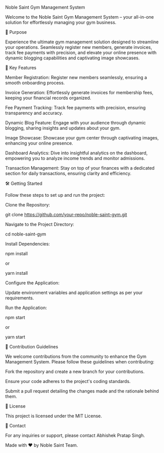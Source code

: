 Noble Saint Gym Management System

Welcome to the Noble Saint Gym Management System – your all-in-one solution for effortlessly managing your gym business.

🚀 Purpose

Experience the ultimate gym management solution designed to streamline your operations. Seamlessly register new members, generate invoices, track fee payments with precision, and elevate your online presence with dynamic blogging capabilities and captivating image showcases.

🔑 Key Features

Member Registration: Register new members seamlessly, ensuring a smooth onboarding process.

Invoice Generation: Effortlessly generate invoices for membership fees, keeping your financial records organized.

Fee Payment Tracking: Track fee payments with precision, ensuring transparency and accuracy.

Dynamic Blog Feature: Engage with your audience through dynamic blogging, sharing insights and updates about your gym.

Image Showcase: Showcase your gym center through captivating images, enhancing your online presence.

Dashboard Analytics: Dive into insightful analytics on the dashboard, empowering you to analyze income trends and monitor admissions.

Transaction Management: Stay on top of your finances with a dedicated section for daily transactions, ensuring clarity and efficiency.

🛠️ Getting Started

Follow these steps to set up and run the project:

Clone the Repository:

git clone https://github.com/your-repo/noble-saint-gym.git

Navigate to the Project Directory:

cd noble-saint-gym

Install Dependencies:

npm install

or

yarn install

Configure the Application:

Update environment variables and application settings as per your requirements.

Run the Application:

npm start

or

yarn start

🤝 Contribution Guidelines

We welcome contributions from the community to enhance the Gym Management System. Please follow these guidelines when contributing:

Fork the repository and create a new branch for your contributions.

Ensure your code adheres to the project's coding standards.

Submit a pull request detailing the changes made and the rationale behind them.

📜 License

This project is licensed under the MIT License.

📩 Contact

For any inquiries or support, please contact Abhishek Pratap Singh.

Made with ❤️ by Noble Saint Team.
